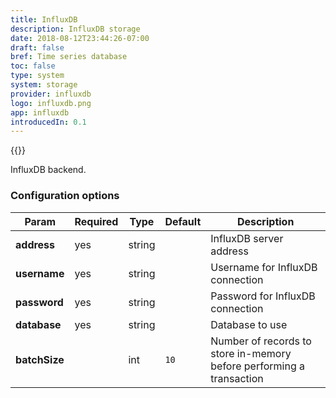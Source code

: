 ```yaml
---
title: InfluxDB
description: InfluxDB storage
date: 2018-08-12T23:44:26-07:00
draft: false
bref: Time series database
toc: false
type: system
system: storage
provider: influxdb
logo: influxdb.png
app: influxdb
introducedIn: 0.1
---
```

{{<provider>}}

InfluxDB backend.

### Configuration options

| Param | Required | Type | Default | Description |
|-------|----------|------|---------|-------------|
| **address** | yes | string || InfluxDB server address |
| **username** | yes | string || Username for InfluxDB connection |
| **password** | yes | string || Password for InfluxDB connection |
| **database** | yes | string || Database to use |
| **batchSize** || int | `10` | Number of records to store in-memory before performing a transaction |

